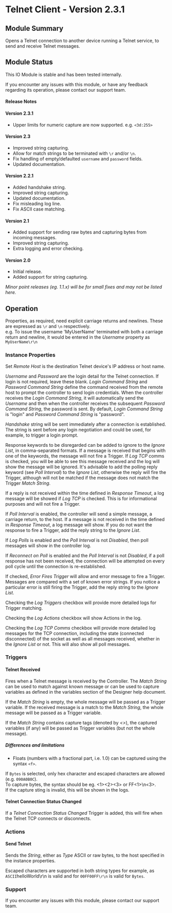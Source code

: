 # Telnet Client - Version 2.3.1

[//]: # (THIS IS WHAT A COMMENT LOOKS LIKE)

## Module Summary

Opens a Telnet connection to another device running a Telnet service, to send and receive Telnet messages.
## Module Status

This IO Module is stable and has been tested internally.

If you encounter any issues with this module, or have any feedback regarding its operation, please contact our support team.

[//]: # (#### Module Scope)
[//]: # (TODO)

#### Release Notes

#### Version 2.3.1
* Upper limits for numeric capture are now supported. e.g. <code>\<3d:255\></code>

#### Version 2.3
* Improved string capturing.
* Allow for match strings to be terminated with <code>\r</code> and/or <code>\n</code>.
* Fix handling of empty/defaulted <code>username</code> and <code>password</code> fields.
* Updated documentation.

#### Version 2.2.1

* Added handshake string.
* Improved string capturing.
* Updated documentation.
* Fix misleading log line.
* Fix ASCII case matching.

#### Version 2.1

* Added support for sending raw bytes and capturing bytes from incoming messages.
* Improved string capturing.
* Extra logging and error checking.

#### Version 2.0

* Initial release.
* Added support for string capturing.

*Minor point releases (eg. 1.1.x) will be for small fixes and may not be listed here.*

[//]: # (## Requirements)
[//]: # (Mention any pre-requisites needed before setting up the module in terms of hardware, subscriptions, APIs)

[//]: # (## Configuration)
[//]: # (Mention any setup aspects the user should note that are generally done outside the Designer interface)

## Operation

[//]: # (Give all the operational details linked to using Instance Properties, Triggers, Conditions, Actions, Variables associated with the module's operation)

Properties, as required, need explicit carriage returns and newlines. These are expressed as `\r` and `\n` respectively.\
e.g. To issue the username 'MyUserName' terminated with both a carriage return and newline, it would be entered in the *Username* property as `MyUserName\r\n`

### Instance Properties

Set *Remote Host* is the destination Telnet device's IP address or host name.

*Username* and *Password* are the login detail for the Telnet connection. If login is not required, leave these blank. *Login Command String* and *Password Command String* define the command received from the remote host to prompt the controller to send login credentials. When the controller receives the *Login Command String*, it will automatically send the *Username* and then when the controller receives the subsequent *Password Command String*, the password is sent. By default, *Login Command String* is "login" and *Password Command String* is "password".

*Handshake* string will be sent immediately after a connection is established.\
The string is sent before any login negotiation and could be used, for example, to trigger a login prompt.

Response keywords to be disregarded can be added to ignore to the *Ignore List*, in comma-separated formats. If a message is received that begins with one of the keywords, the message will not fire a Trigger. If *Log TCP* comms is checked, you will be able to see this message received and the log will show the message will be ignored. It's advisable to add the polling reply keyword (see *Poll Interval*) to the *Ignore List*, otherwise the reply will fire the Trigger, although will not be matched if the message does not match the Trigger *Match String*.

If a reply is not received within the time defined in *Response Timeout*, a log message will be showed if *Log TCP* is checked. This is for informational purposes and will not fire a Trigger.

If *Poll Interval* is enabled, the controller will send a simple message, a carriage return, to the host. If a message is not received in the time defined in *Response Timeout*, a log message will show. If you do not want the response to fire a Trigger, add the reply string to the *Ignore List*.

If *Log Polls* is enabled and the *Poll Interval* is not *Disabled*, then poll messages will show in the controller log.

If *Reconnect on Poll* is enabled and the *Poll Interval* is not *Disabled*, if a poll response has not been received, the connection will be attempted on every poll cycle until the connection is re-established.

If checked, *Error Fires Trigger* will allow and error message to fire a Trigger. Messages are compared with a set of known error strings. If you notice a particular error is still firing the Trigger, add the reply string to the *Ignore List*.

Checking the *Log Triggers* checkbox will provide more detailed logs for Trigger matching.

Checking the *Log Actions* checkbox will show Actions in the log.

Checking the *Log TCP Comms* checkbox will provide more detailed log messages for the TCP connection, including the state (connected disconnected) of the socket as well as all messages received, whether in the *Ignore List* or not. This will also show all poll messages.

### Triggers

#### Telnet Received

Fires when a Telnet message is received by the Controller. The *Match String* can be used to match against known message or can be used to capture variables as defined in the variables section of the Designer help document.

If the *Match String* is empty, the whole message will be passed as a Trigger variable. If the received message is a match to the *Match String*, the whole message will be passed as a Trigger variable.

If the *Match String* contains capture tags (denoted by *<>*), the captured variables (if any) will be passed as Trigger variables (but not the whole message).

##### Differences and limitations
* Floats (numbers with a fractional part, i.e. 1.0) can be captured using the syntax <code>\<f\></code>.

If <code>Bytes</code> is selected, only hex character and escaped characters are allowed (e.g. <code>090A0B0C</code>).\
To capture bytes, the syntax should be eg. <1><2><3> or FF<1>\n<3>.\
If the capture sting is invalid, this will be shown in the logs.

#### Telnet Connection Status Changed

If a *Telnet Connection Status Changed* Trigger is added, this will fire when the Telnet TCP connects or disconnects.

### Actions

#### Send Telnet

Sends the *String*, either as *Type* ASCII or raw bytes, to the host specified in the instance properties.

Escaped characters are supported in both string types for example, as <code>ASCII</code>helloWorld\r\n</code> is valid and for <code>00FF00FF\r\n</code> is valid for <code>Bytes</code>.

### Support

If you encounter any issues with this module, please contact our support team.

[//]: # (#### Module Use Example)
[//]: # (If relevant to documentation give examples of module use)

[//]: # (#### Further Notes)
[//]: # (Possible location for further notes, may not be used)
